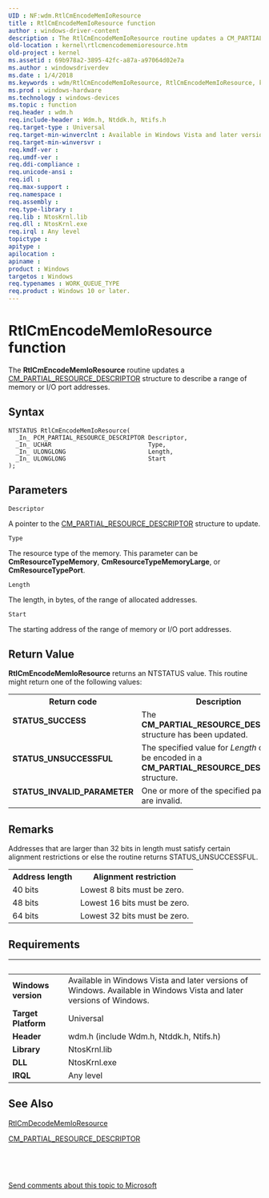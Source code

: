 ```yaml
---
UID : NF:wdm.RtlCmEncodeMemIoResource
title : RtlCmEncodeMemIoResource function
author : windows-driver-content
description : The RtlCmEncodeMemIoResource routine updates a CM_PARTIAL_RESOURCE_DESCRIPTOR structure to describe a range of memory or I/O port addresses.
old-location : kernel\rtlcmencodememioresource.htm
old-project : kernel
ms.assetid : 69b978a2-3895-42fc-a87a-a97064d02e7a
ms.author : windowsdriverdev
ms.date : 1/4/2018
ms.keywords : wdm/RtlCmEncodeMemIoResource, RtlCmEncodeMemIoResource, k109_62e5d339-a7ba-43ff-9886-bbae38b4957a.xml, RtlCmEncodeMemIoResource routine [Kernel-Mode Driver Architecture], kernel.rtlcmencodememioresource
ms.prod : windows-hardware
ms.technology : windows-devices
ms.topic : function
req.header : wdm.h
req.include-header : Wdm.h, Ntddk.h, Ntifs.h
req.target-type : Universal
req.target-min-winverclnt : Available in Windows Vista and later versions of Windows.
req.target-min-winversvr : 
req.kmdf-ver : 
req.umdf-ver : 
req.ddi-compliance : 
req.unicode-ansi : 
req.idl : 
req.max-support : 
req.namespace : 
req.assembly : 
req.type-library : 
req.lib : NtosKrnl.lib
req.dll : NtosKrnl.exe
req.irql : Any level
topictype : 
apitype : 
apilocation : 
apiname : 
product : Windows
targetos : Windows
req.typenames : WORK_QUEUE_TYPE
req.product : Windows 10 or later.
---
```



# RtlCmEncodeMemIoResource function
The <b>RtlCmEncodeMemIoResource</b> routine updates a <a href="..\wdm\ns-wdm-_cm_partial_resource_descriptor.md">CM_PARTIAL_RESOURCE_DESCRIPTOR</a> structure to describe a range of memory or I/O port addresses.

## Syntax

````
NTSTATUS RtlCmEncodeMemIoResource(
  _In_ PCM_PARTIAL_RESOURCE_DESCRIPTOR Descriptor,
  _In_ UCHAR                           Type,
  _In_ ULONGLONG                       Length,
  _In_ ULONGLONG                       Start
);
````

## Parameters

`Descriptor`

A pointer to the <a href="..\wdm\ns-wdm-_cm_partial_resource_descriptor.md">CM_PARTIAL_RESOURCE_DESCRIPTOR</a> structure to update.

`Type`

The resource type of the memory. This parameter can be <b>CmResourceTypeMemory</b>, <b>CmResourceTypeMemoryLarge</b>, or <b>CmResourceTypePort</b>.

`Length`

The length, in bytes, of the range of allocated addresses.

`Start`

The starting address of the range of memory or I/O port addresses.


## Return Value

<b>RtlCmEncodeMemIoResource</b> returns an NTSTATUS value. This routine might return one of the following values:
<table>
<tr>
<th>Return code</th>
<th>Description</th>
</tr>
<tr>
<td width="40%">
<dl>
<dt><b>STATUS_SUCCESS</b></dt>
</dl>
</td>
<td width="60%">
The <b>CM_PARTIAL_RESOURCE_DESCRIPTOR</b> structure has been updated.

</td>
</tr>
<tr>
<td width="40%">
<dl>
<dt><b>STATUS_UNSUCCESSFUL</b></dt>
</dl>
</td>
<td width="60%">
The specified value for <i>Length</i> cannot be encoded in a <b>CM_PARTIAL_RESOURCE_DESCRIPTOR</b> structure.

</td>
</tr>
<tr>
<td width="40%">
<dl>
<dt><b>STATUS_INVALID_PARAMETER</b></dt>
</dl>
</td>
<td width="60%">
One or more of the specified parameters are invalid.

</td>
</tr>
</table>

## Remarks

Addresses that are larger than 32 bits in length must satisfy certain alignment restrictions or else the routine returns STATUS_UNSUCCESSFUL.
<table>
<tr>
<th>Address length</th>
<th>Alignment restriction</th>
</tr>
<tr>
<td>
40 bits

</td>
<td>
Lowest 8 bits must be zero.

</td>
</tr>
<tr>
<td>
48 bits

</td>
<td>
Lowest 16 bits must be zero.

</td>
</tr>
<tr>
<td>
64 bits

</td>
<td>
Lowest 32 bits must be zero.

</td>
</tr>
</table>

## Requirements
| &nbsp; | &nbsp; |
| ---- |:---- |
| **Windows version** | Available in Windows Vista and later versions of Windows. Available in Windows Vista and later versions of Windows. |
| **Target Platform** | Universal |
| **Header** | wdm.h (include Wdm.h, Ntddk.h, Ntifs.h) |
| **Library** | NtosKrnl.lib |
| **DLL** | NtosKrnl.exe |
| **IRQL** | Any level |

## See Also

<a href="..\wdm\nf-wdm-rtlcmdecodememioresource.md">RtlCmDecodeMemIoResource</a>

<a href="..\wdm\ns-wdm-_cm_partial_resource_descriptor.md">CM_PARTIAL_RESOURCE_DESCRIPTOR</a>

 

 

<a href="mailto:wsddocfb@microsoft.com?subject=Documentation%20feedback [kernel\kernel]:%20RtlCmEncodeMemIoResource routine%20 RELEASE:%20(1/4/2018)&amp;body=%0A%0APRIVACY STATEMENT%0A%0AWe use your feedback to improve the documentation. We don't use your email address for any other purpose, and we'll remove your email address from our system after the issue that you're reporting is fixed. While we're working to fix this issue, we might send you an email message to ask for more info. Later, we might also send you an email message to let you know that we've addressed your feedback.%0A%0AFor more info about Microsoft's privacy policy, see http://privacy.microsoft.com/en-us/default.aspx." title="Send comments about this topic to Microsoft">Send comments about this topic to Microsoft</a>